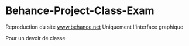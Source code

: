 # Behance-Project-Class-Exam


Reproduction du site www.behance.net
Uniquement l'interface graphique

Pour un devoir de classe
